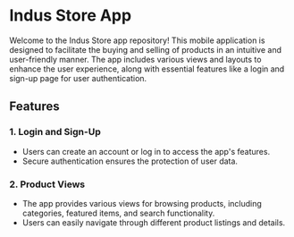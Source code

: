 
# Indus Store App

Welcome to the Indus Store app repository! This mobile application is designed to facilitate the buying and selling of products in an intuitive and user-friendly manner. The app includes various views and layouts to enhance the user experience, along with essential features like a login and sign-up page for user authentication.

## Features

### 1. Login and Sign-Up
- Users can create an account or log in to access the app's features.
- Secure authentication ensures the protection of user data.

### 2. Product Views
- The app provides various views for browsing products, including categories, featured items, and search functionality.
- Users can easily navigate through different product listings and details.
